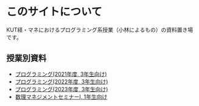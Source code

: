 # このサイトについて

KUT経・マネにおけるプログラミング系授業（小林によるもの）の資料置き場です。

## 授業別資料

+ [プログラミング(2021年度, 3年生向け)](./programming2021/index.md)
+ [プログラミング(2022年度, 3年生向け)](./programming2022/index.md)
+ [プログラミング(2023年度, 3年生向け)](./programming2023/index.md)
+ [数理マネジメントセミナーI, 1年生向け](./math_seminar1/index.md)
